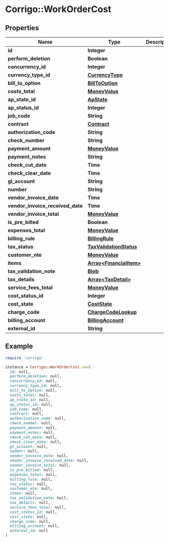 # Corrigo::WorkOrderCost

## Properties

| Name | Type | Description | Notes |
| ---- | ---- | ----------- | ----- |
| **id** | **Integer** |  | [optional] |
| **perform_deletion** | **Boolean** |  | [optional] |
| **concurrency_id** | **Integer** |  | [optional] |
| **currency_type_id** | [**CurrencyType**](CurrencyType.md) |  | [optional] |
| **bill_to_option** | [**BillToOption**](BillToOption.md) |  | [optional] |
| **costs_total** | [**MoneyValue**](MoneyValue.md) |  | [optional] |
| **ap_state_id** | [**ApState**](ApState.md) |  | [optional] |
| **ap_status_id** | **Integer** |  | [optional] |
| **job_code** | **String** |  | [optional] |
| **contract** | [**Contract**](Contract.md) |  | [optional] |
| **authorization_code** | **String** |  | [optional] |
| **check_number** | **String** |  | [optional] |
| **payment_amount** | [**MoneyValue**](MoneyValue.md) |  | [optional] |
| **payment_notes** | **String** |  | [optional] |
| **check_cut_date** | **Time** |  | [optional] |
| **check_clear_date** | **Time** |  | [optional] |
| **gl_account** | **String** |  | [optional] |
| **number** | **String** |  | [optional] |
| **vendor_invoice_date** | **Time** |  | [optional] |
| **vendor_invoice_received_date** | **Time** |  | [optional] |
| **vendor_invoice_total** | [**MoneyValue**](MoneyValue.md) |  | [optional] |
| **is_pre_billed** | **Boolean** |  | [optional] |
| **expenses_total** | [**MoneyValue**](MoneyValue.md) |  | [optional] |
| **billing_rule** | [**BillingRule**](BillingRule.md) |  | [optional] |
| **tax_status** | [**TaxValidationStatus**](TaxValidationStatus.md) |  | [optional] |
| **customer_nte** | [**MoneyValue**](MoneyValue.md) |  | [optional] |
| **items** | [**Array&lt;FinancialItem&gt;**](FinancialItem.md) |  | [optional] |
| **tax_validation_note** | [**Blob**](Blob.md) |  | [optional] |
| **tax_details** | [**Array&lt;TaxDetail&gt;**](TaxDetail.md) |  | [optional] |
| **service_fees_total** | [**MoneyValue**](MoneyValue.md) |  | [optional] |
| **cost_status_id** | **Integer** |  | [optional] |
| **cost_state** | [**CostState**](CostState.md) |  | [optional] |
| **charge_code** | [**ChargeCodeLookup**](ChargeCodeLookup.md) |  | [optional] |
| **billing_account** | [**BillingAccount**](BillingAccount.md) |  | [optional] |
| **external_id** | **String** |  | [optional] |

## Example

```ruby
require 'corrigo'

instance = Corrigo::WorkOrderCost.new(
  id: null,
  perform_deletion: null,
  concurrency_id: null,
  currency_type_id: null,
  bill_to_option: null,
  costs_total: null,
  ap_state_id: null,
  ap_status_id: null,
  job_code: null,
  contract: null,
  authorization_code: null,
  check_number: null,
  payment_amount: null,
  payment_notes: null,
  check_cut_date: null,
  check_clear_date: null,
  gl_account: null,
  number: null,
  vendor_invoice_date: null,
  vendor_invoice_received_date: null,
  vendor_invoice_total: null,
  is_pre_billed: null,
  expenses_total: null,
  billing_rule: null,
  tax_status: null,
  customer_nte: null,
  items: null,
  tax_validation_note: null,
  tax_details: null,
  service_fees_total: null,
  cost_status_id: null,
  cost_state: null,
  charge_code: null,
  billing_account: null,
  external_id: null
)
```

